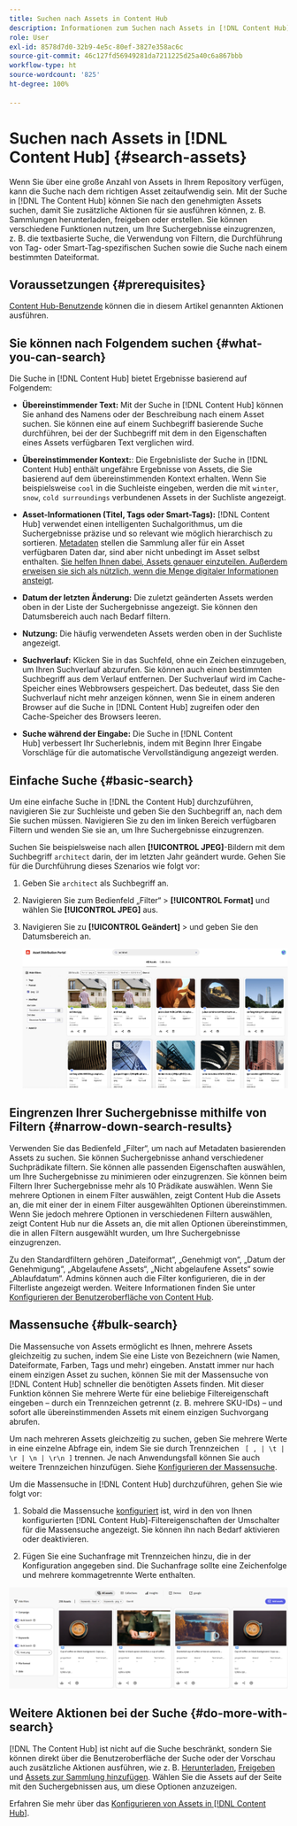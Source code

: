 ```yaml
---
title: Suchen nach Assets in Content Hub
description: Informationen zum Suchen nach Assets in [!DNL Content Hub]
role: User
exl-id: 8578d7d0-32b9-4e5c-80ef-3827e358ac6c
source-git-commit: 46c127fd56949281da7211225d25a40c6a867bbb
workflow-type: ht
source-wordcount: '825'
ht-degree: 100%

---
```


# Suchen nach Assets in [!DNL Content Hub] {#search-assets}

Wenn Sie über eine große Anzahl von Assets in Ihrem Repository verfügen, kann die Suche nach dem richtigen Asset zeitaufwendig sein. Mit der Suche in [!DNL The Content Hub] können Sie nach den genehmigten Assets suchen, damit Sie zusätzliche Aktionen für sie ausführen können, z. B. Sammlungen herunterladen, freigeben oder erstellen. Sie können verschiedene Funktionen nutzen, um Ihre Suchergebnisse einzugrenzen, z. B. die textbasierte Suche, die Verwendung von Filtern, die Durchführung von Tag- oder Smart-Tag-spezifischen Suchen sowie die Suche nach einem bestimmten Dateiformat.

## Voraussetzungen {#prerequisites}

[Content Hub-Benutzende](deploy-content-hub.md#onboard-content-hub-users) können die in diesem Artikel genannten Aktionen ausführen.

## Sie können nach Folgendem suchen  {#what-you-can-search}

Die Suche in [!DNL Content Hub] bietet Ergebnisse basierend auf Folgendem:

* **Übereinstimmender Text:** Mit der Suche in [!DNL Content Hub] können Sie anhand des Namens oder der Beschreibung nach einem Asset suchen. Sie können eine auf einem Suchbegriff basierende Suche durchführen, bei der der Suchbegriff mit dem in den Eigenschaften eines Assets verfügbaren Text verglichen wird.

* **Übereinstimmender Kontext:**: Die Ergebnisliste der Suche in [!DNL Content Hub] enthält ungefähre Ergebnisse von Assets, die Sie basierend auf dem übereinstimmenden Kontext erhalten. Wenn Sie beispielsweise `cool` in die Suchleiste eingeben, werden die mit `winter`, `snow`, `cold surroundings` verbundenen Assets in der Suchliste angezeigt.

* **Asset-Informationen (Titel, Tags oder Smart-Tags):** [!DNL Content Hub] verwendet einen intelligenten Suchalgorithmus, um die Suchergebnisse präzise und so relevant wie möglich hierarchisch zu sortieren. [Metadaten](#asset-properties.md) stellen die Sammlung aller für ein Asset verfügbaren Daten dar, sind aber nicht unbedingt im Asset selbst enthalten. [Sie helfen Ihnen dabei, Assets genauer einzuteilen. Außerdem erweisen sie sich als nützlich, wenn die Menge digitaler Informationen ansteigt](/help/assets/configure-content-hub-ui-options.md##configure-metadata-search-content-hub).

* **Datum der letzten Änderung:** Die zuletzt geänderten Assets werden oben in der Liste der Suchergebnisse angezeigt. Sie können den Datumsbereich auch nach Bedarf filtern.

* **Nutzung:** Die häufig verwendeten Assets werden oben in der Suchliste angezeigt.

* **Suchverlauf:** Klicken Sie in das Suchfeld, ohne ein Zeichen einzugeben, um Ihren Suchverlauf abzurufen. Sie können auch einen bestimmten Suchbegriff aus dem Verlauf entfernen. Der Suchverlauf wird im Cache-Speicher eines Webbrowsers gespeichert. Das bedeutet, dass Sie den Suchverlauf nicht mehr anzeigen können, wenn Sie in einem anderen Browser auf die Suche in [!DNL Content Hub] zugreifen oder den Cache-Speicher des Browsers leeren.

* **Suche während der Eingabe:** Die Suche in [!DNL Content Hub] verbessert Ihr Sucherlebnis, indem mit Beginn Ihrer Eingabe Vorschläge für die automatische Vervollständigung angezeigt werden.

## Einfache Suche {#basic-search}

Um eine einfache Suche in [!DNL the Content Hub] durchzuführen, navigieren Sie zur Suchleiste und geben Sie den Suchbegriff an, nach dem Sie suchen müssen. Navigieren Sie zu den im linken Bereich verfügbaren Filtern und wenden Sie sie an, um Ihre Suchergebnisse einzugrenzen.

Suchen Sie beispielsweise nach allen **[!UICONTROL JPEG]**-Bildern mit dem Suchbegriff `architect` darin, der im letzten Jahr geändert wurde. Gehen Sie für die Durchführung dieses Szenarios wie folgt vor:

1. Geben Sie `architect` als Suchbegriff an.

1. Navigieren Sie zum Bedienfeld „Filter“ > **[!UICONTROL Format]** und wählen Sie **[!UICONTROL JPEG]** aus.

1. Navigieren Sie zu **[!UICONTROL Geändert]** > und geben Sie den Datumsbereich an.

   ![Einfache Suche](assets/basic-search.png)

## Eingrenzen Ihrer Suchergebnisse mithilfe von Filtern {#narrow-down-search-results}

Verwenden Sie das Bedienfeld „Filter“, um nach auf Metadaten basierenden Assets zu suchen. Sie können Suchergebnisse anhand verschiedener Suchprädikate filtern. Sie können alle passenden Eigenschaften auswählen, um Ihre Suchergebnisse zu minimieren oder einzugrenzen. Sie können beim Filtern Ihrer Suchergebnisse mehr als 10 Prädikate auswählen. Wenn Sie mehrere Optionen in einem Filter auswählen, zeigt Content Hub die Assets an, die mit einer der in einem Filter ausgewählten Optionen übereinstimmen. Wenn Sie jedoch mehrere Optionen in verschiedenen Filtern auswählen, zeigt Content Hub nur die Assets an, die mit allen Optionen übereinstimmen, die in allen Filtern ausgewählt wurden, um Ihre Suchergebnisse einzugrenzen.

Zu den Standardfiltern gehören „Dateiformat“, „Genehmigt von“, „Datum der Genehmigung“, „Abgelaufene Assets“, „Nicht abgelaufene Assets“ sowie „Ablaufdatum“. Admins können auch die Filter konfigurieren, die in der Filterliste angezeigt werden. Weitere Informationen finden Sie unter [Konfigurieren der Benutzeroberfläche von Content Hub](configure-content-hub-ui-options.md#configure-filters-content-hub).

<!--

<table>
    <tbody>
     <tr>
      <th><strong>Search Predicate</strong></th>
      <th><strong>Description</strong></th>
      <th><strong>Properties</strong></th>
     </tr>
     <tr>
      <td> Campaigns </td>
      <td> Allows you to search using planned activity performed to take any particular action. For example, advertisement campaign run on Ferrari to know the understand the interests of people using number of clicks people perform.</td>
      <td>NA</td>
     </tr>
     <tr>
      <td> Channels </td>
      <td> Helps you to understand the path from where the asset is coming from. For example, web, social media, books, catalog, etc.</td>
      <td>NA</td>
     </tr>
     <tr>
      <td> Region </td>
      <td> Helps you to understand the location where the asset is created. For example, Japan, EMEA, Worldwide, etc.</td>
      <td>NA</td>
     </tr>
     <tr>
      <td> Keywords </td>
      <td> Keyword helps you search using terms or the words that you enter based on the topic. For example, images, low-resolution, etc.</td>
      <td>NA</td>
     </tr>
     <tr>
      <td> Timeframe </td>
      <td> Helps you search assets using timeline. For example, search by year 2024, Q3 2023, etc.</td>
      <td>NA</td>
     </tr>
     <tr>
      <td>File format</td>
      <td>Composition of an asset. The supported assets include image, document, video, printable media, and so on.</td>
      <td>
        <ul>
            <li>[!UICONTROL JPEG]</li> 
            <li>[!UICONTROL Quicktime]</li> 
            <li>[!UICONTROL PNG]</li> 
            <li>[!UICONTROL WebP]</li> 
            <li>[!UICONTROL MP4]</li> 
            <li>[!UICONTROL Plain]</li> 
            <li>[!UICONTROL PDF]</li>
            <li>[!UICONTROL SVG + XML]</li>
        </ul>
      </td>
     </tr>
     <tr>
      <td>Tags</td>
      <td>Tags help you categorize assets that can be browsed and searched more efficiently based on hierarchical taxonomies.</td>
      <td>
        <ul>
            <li>Field label</li>
            <li>Property name</li>
            <li>Path</li>
            <li>Description</li>
        </ul>
      </td>
     </tr>
     <!--<tr>
      <td>Subject</td>
      <td>Classification of assets based on their theme. For example, colorful, hiking, outdoors.</td>
      <td>NA</td>
     </tr>
          <tr>
      <td>Last modified</td>
      <td>Search assets based on their last modification. Specify the date range using the Start date and End date fields.</td>
      <td>
        <ul>
            <li>Range text (From)</li> 
            <li>Range text (To) </li>
        </ul>
      </td>
     </tr>    
     <!--<tr>
      <td>Asset ID</td>
      <td>Unique number that identifies the asset.</td>
      <td>NA</td>
     </tr>
     <tr>
      <td> Colors </td>
      <td> Helps you search assets using colors that are automatically identified in an asset using Adobe's Sensei AI capabilities.</td>
      <td>NA</td>
     </tr>  
    </tbody>
   </table>

-->

## Massensuche {#bulk-search}

Die Massensuche von Assets ermöglicht es Ihnen, mehrere Assets gleichzeitig zu suchen, indem Sie eine Liste von Bezeichnern (wie Namen, Dateiformate, Farben, Tags und mehr) eingeben. Anstatt immer nur hach einem einzigen Asset zu suchen, können Sie mit der Massensuche von [!DNL Content Hub] schneller die benötigten Assets finden. Mit dieser Funktion können Sie mehrere Werte für eine beliebige Filtereigenschaft eingeben – durch ein Trennzeichen getrennt (z. B. mehrere SKU-IDs) – und sofort alle übereinstimmenden Assets mit einem einzigen Suchvorgang abrufen.

Um nach mehreren Assets gleichzeitig zu suchen, geben Sie mehrere Werte in eine einzelne Abfrage ein, indem Sie sie durch Trennzeichen ` [ , | \t | \r | \n | \r\n ]` trennen. Je nach Anwendungsfall können Sie auch weitere Trennzeichen hinzufügen. Siehe [Konfigurieren der Massensuche](configure-content-hub-ui-options.md#bulk-search-configuration).

Um die Massensuche in [!DNL Content Hub] durchzuführen, gehen Sie wie folgt vor:

1. Sobald die Massensuche [konfiguriert](configure-content-hub-ui-options.md#bulk-search-configuration) ist, wird in den von Ihnen konfigurierten [!DNL Content Hub]-Filtereigenschaften der Umschalter für die Massensuche angezeigt. Sie können ihn nach Bedarf aktivieren oder deaktivieren.

1. Fügen Sie eine Suchanfrage mit Trennzeichen hinzu, die in der Konfiguration angegeben sind. Die Suchanfrage sollte eine Zeichenfolge und mehrere kommagetrennte Werte enthalten.

![UI der Massensuche](assets/bulk-search-ui.png)

## Weitere Aktionen bei der Suche {#do-more-with-search}

[!DNL The Content Hub] ist nicht auf die Suche beschränkt, sondern Sie können direkt über die Benutzeroberfläche der Suche oder der Vorschau auch zusätzliche Aktionen ausführen, wie z. B. [Herunterladen](download-assets-content-hub.md), [Freigeben](share-assets-content-hub.md) und [Assets zur Sammlung hinzufügen](collections-content-hub.md). Wählen Sie die Assets auf der Seite mit den Suchergebnissen aus, um diese Optionen anzuzeigen.

Erfahren Sie mehr über das [Konfigurieren von Assets in  [!DNL Content Hub]](configure-content-hub-ui-options.md).


